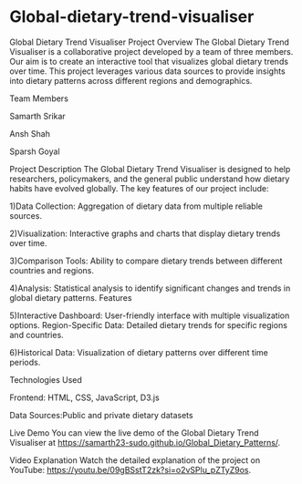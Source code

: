 # Global-dietary-trend-visualiser

Global Dietary Trend Visualiser
Project Overview
The Global Dietary Trend Visualiser is a collaborative project developed by a team of three members. Our aim is to create an interactive tool that visualizes global dietary trends over time. This project leverages various data sources to provide insights into dietary patterns across different regions and demographics.

Team Members

Samarth Srikar

Ansh Shah

Sparsh Goyal

Project Description
The Global Dietary Trend Visualiser is designed to help researchers, policymakers, and the general public understand how dietary habits have evolved globally. The key features of our project include:

1)Data Collection: Aggregation of dietary data from multiple reliable sources.

2)Visualization: Interactive graphs and charts that display dietary trends over time.

3)Comparison Tools: Ability to compare dietary trends between different countries and regions.

4)Analysis: Statistical analysis to identify significant changes and trends in global dietary patterns.
Features

5)Interactive Dashboard: User-friendly interface with multiple visualization options.
Region-Specific Data: Detailed dietary trends for specific regions and countries.

6)Historical Data: Visualization of dietary patterns over different time periods.


Technologies Used

Frontend: HTML, CSS, JavaScript, D3.js

Data Sources:Public and private dietary datasets

Live Demo
You can view the live demo of the Global Dietary Trend Visualiser at https://samarth23-sudo.github.io/Global_Dietary_Patterns/.

Video Explanation
Watch the detailed explanation of the project on YouTube: https://youtu.be/09gBSstT2zk?si=o2vSPlu_pZTyZ9os.